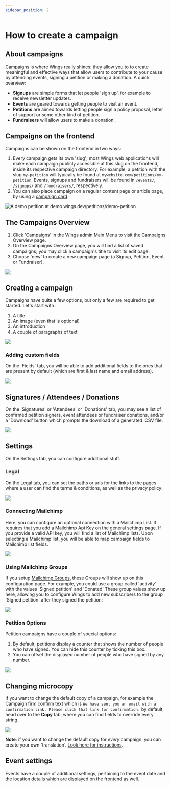 ```yaml
---
sidebar_position: 2
---
```


# How to create a campaign

## About campaigns

Campaigns is where Wings really shines: they allow you to to create meaningful and effective ways that allow users to contribute to your cause by attending events, signing a petition or making a donation. A quick overview:

- **Signups** are simple forms that let people 'sign up', for example to receive newsletter updates.
- **Events** are geared towards getting people to visit an event.
- **Petitions** are aimed towards letting people sign a policy proposal, letter of support or some other kind of petition.
- **Fundraisers** will allow users to make a donation.

## Campaigns on the frontend

Campaigns can be shown on the frontend in two ways:

1. Every campaign gets its own 'slug'; most Wings web applications will make each campaign publicly accessible at this slug on the frontend, inside its respective campaign directory. For example, a petition with the slug `my-petition` will typically be found at `mywebsite.com/petitions/my-petition`. Events, signups and fundraisers will be found in `/events/`, `/signups/` and `/fundraisers/`, respectively.
2. You can also place campaign on a regular content page or article page, by using a [campaign card](../pages-articles/publish-articles-and-pages#campaign)

![A demo petition at [demo.wings.dev/petitions/demo-petition](https://demo.wings.dev/petitions/demo-petition)](https://screens.wings.dev/CleanShot-2020-02-23-at-21.44.08-1582490660.png)

## The Campaigns Overview

1. Click 'Campaigns' in the Wings admin Main Menu to visit the Campaigns Overview page.
2. On the Campaigns Overview page, you will find a list of saved campaigns; you may click a campaign's title to visit its edit page.
3. Choose 'new' to create a new campaign page (a Signup, Petition, Event or Fundraiser).

![](https://screens.wings.dev/CleanShot-2020-02-23-at-22.08.27-1582492151.png)

## Creating a campaign

Campaigns have quite a few options, but only a few are required to get started. Let's start with :

1. A title
2. An image (even that is optional)
3. An introduction
4. A couple of paragraphs of text

![](https://screens.wings.dev/CleanShot-2020-02-23-at-22.16.56-1582492658.png)

### Adding custom fields

On the 'Fields' tab, you will be able to add additional fields to the ones that are present by default (which are first & last name and email address).

![](https://screens.wings.dev/CleanShot-2020-02-23-at-22.23.40-1582493038.png)

## Signatures / Attendees / Donations

On the 'Signatures' or 'Attendees' or 'Donations' tab, you may see a list of confirmed petition signers, event attendees or fundraiser donations, and/or a 'Download' button which prompts the download of a generated .CSV file.

![](https://bureaubolster.s3-eu-west-1.amazonaws.com/IMG_1100.jpeg)

## Settings

On the Settings tab, you can configure additional stuff.

### Legal

On the Legal tab, you can set the paths or urls for the links to the pages where a user can find the terms & conditions, as well as the privacy policy:

![](https://screens.wings.dev/CleanShot-2020-02-23-at-22.36.37-1582493819.png)

### Connecting Mailchimp

Here, you can configure an optional connection with a Mailchimp List. It requires that you add a Mailchimp Api Key on the general settings page. If you provide a valid API key, you will find a list of Mailchimp lists. Upon selecting a Mailchimp list, you will be able to map campaign fields to Mailchimp list fields.

![](https://screens.wings.dev/CleanShot-2020-02-23-at-22.34.05-1582493731.png)

### Using Mailchimp Groups

If you setup [Mailchimp Groups](https://mailchimp.com/help/getting-started-with-groups/), these Groups will show up on this configuration page. For example, you could use a group called 'activity' with the values 'Signed petition' and 'Donated' These group values show up here, allowing you to configure Wings to add new subscribers to the group 'Signed petition' after they signed the petition:

![](https://screens.wings.dev/Screen-Recording-2020-02-23-22-42-24-1582494155.gif)

### Petition Options

Petition campaigns have a couple of special options:

1. By default, petitions display a counter that shows the number of people who have signed. You can hide this counter by ticking this box.
2. You can offset the displayed number of people who have signed by any number.

![](https://screens.wings.dev/CleanShot-2020-02-23-at-22.37.37-1582493891.png)

## Changing microcopy

If you want to change the default copy of a campaign, for example the Campaign firm confirm text which is `We have sent you an email with a confirmation link. Please click that link for confirmation.` by default, head over to the **Copy** tab, where you can find fields to override every string.

![](https://screens.wings.dev/CleanShot-2021-06-29-at-09.01.00-15V2q3EV3eye7VCKU0hTEkyBbuZAC7XCRNwcQ3fUFk66TUsO4xDMEcXgypkTb3z5HHSGb8TCD2JubqzwsRTZ4Xd5uvQhlj3TXE5R.png)

**Note**: if you want to change the default copy for _every_ campaign, you can create your own 'translation'. [Look here for instructions](../setting-up/use-multiple-languages#project-wide-translations-for-strings).

## Event settings

Events have a couple of additional settings, pertaining to the event date and the location details which are displayed on the frontend as well.
